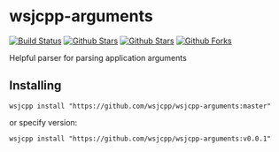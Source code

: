 # wsjcpp-arguments

[![Build Status](https://api.travis-ci.org/wsjcpp/wsjcpp-arguments.svg?branch=master)](https://travis-ci.org/wsjcpp/wsjcpp-arguments) [![Github Stars](https://img.shields.io/github/stars/wsjcpp/wsjcpp-arguments.svg?label=github%20%E2%98%85)](https://github.com/wsjcpp/wsjcpp-arguments/stargazers) [![Github Stars](https://img.shields.io/github/contributors/wsjcpp/wsjcpp-arguments.svg)](https://github.com/wsjcpp/wsjcpp-arguments/) [![Github Forks](https://img.shields.io/github/forks/wsjcpp/wsjcpp-arguments.svg?label=github%20forks)](https://github.com/wsjcpp/wsjcpp-arguments/network/members)

Helpful parser for parsing application arguments

## Installing

```
wsjcpp install "https://github.com/wsjcpp/wsjcpp-arguments:master"
```

or specify version:
```
wsjcpp install "https://github.com/wsjcpp/wsjcpp-arguments:v0.0.1"
```



